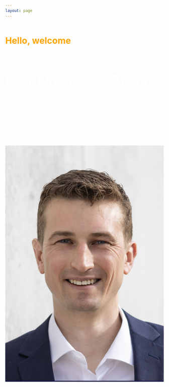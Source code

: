 ```yaml
---
layout: page
---
```


<head>
  <style>
    .content {
      display: flex;
      flex-wrap: wrap;
      align-items: flex-start;
      margin-bottom: 20px;
    }

    article {
      flex: 1 1 60%;
      padding: 20px;
      background-color: #020c42;
      margin: auto;
      text-align: left;
      line-height: 1.2;
    }

    picture {
      flex: 1 1 30%;
      background-color: #020c42;
      padding: 0;
      /*margin: 30px 20px 0 20px;*/
      margin: center;
    }

    /* Responsive layout */
    @media (max-width: 600px) {
      .content {
        flex-direction: column;
      }

      article, picture {
        width: 100%;
        margin-left: none;
      }
    }
  </style>
</head>

<body>
  <section class="content">
    <article>
      <h1 style="font-size:200%;color:orange;">Hello, welcome</h1>
      <h2 style="font-size:400%;color:white;">I'm Michael Bieri</h2>
      <p style="color:white;">I'm Michael from Switzerland, a broadly interested person in technology. My journey began with a WordPress homepage, and through the Arduino world, I now landed in the world of digitalization and data topics. In my professional career I have 6 years of experience as an electronic and building technology requirements engineer / project manager. Alongside my tech pursuits, I also enjoy aviation✈️, music🎺, and sports🧭🚲.</p>
    </article>

  <picture>
    <img src="/assets/images/MichaelBieri.png" alt="Michael Bieri" style="width:100%; height:100%;">
  </picture>
  </section>
</body>